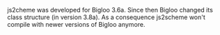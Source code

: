 js2cheme was developed for Bigloo 3.6a. Since then Bigloo changed its class structure (in version 3.8a). As a consequence js2scheme won't compile with newer versions of Bigloo anymore.